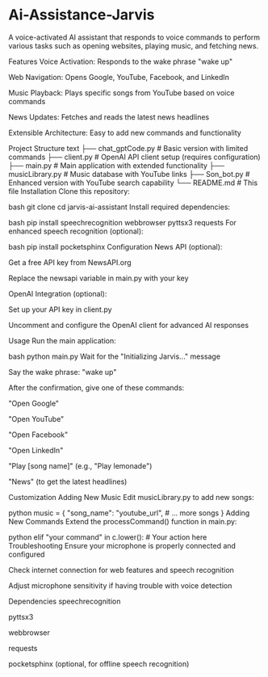 # Ai-Assistance-Jarvis

A voice-activated AI assistant that responds to voice commands to perform various tasks such as opening websites, playing music, and fetching news.

Features
Voice Activation: Responds to the wake phrase "wake up"

Web Navigation: Opens Google, YouTube, Facebook, and LinkedIn

Music Playback: Plays specific songs from YouTube based on voice commands

News Updates: Fetches and reads the latest news headlines

Extensible Architecture: Easy to add new commands and functionality

Project Structure
text
├── chat_gptCode.py      # Basic version with limited commands
├── client.py            # OpenAI API client setup (requires configuration)
├── main.py              # Main application with extended functionality
├── musicLibrary.py      # Music database with YouTube links
├── Son_bot.py           # Enhanced version with YouTube search capability
└── README.md            # This file
Installation
Clone this repository:

bash
git clone <your-repo-url>
cd jarvis-ai-assistant
Install required dependencies:

bash
pip install speechrecognition webbrowser pyttsx3 requests
For enhanced speech recognition (optional):

bash
pip install pocketsphinx
Configuration
News API (optional):

Get a free API key from NewsAPI.org

Replace the newsapi variable in main.py with your key

OpenAI Integration (optional):

Set up your API key in client.py

Uncomment and configure the OpenAI client for advanced AI responses

Usage
Run the main application:

bash
python main.py
Wait for the "Initializing Jarvis..." message

Say the wake phrase: "wake up"

After the confirmation, give one of these commands:

"Open Google"

"Open YouTube"

"Open Facebook"

"Open LinkedIn"

"Play [song name]" (e.g., "Play lemonade")

"News" (to get the latest headlines)

Customization
Adding New Music
Edit musicLibrary.py to add new songs:

python
music = {
    "song_name": "youtube_url",
    # ... more songs
}
Adding New Commands
Extend the processCommand() function in main.py:

python
elif "your command" in c.lower():
    # Your action here
Troubleshooting
Ensure your microphone is properly connected and configured

Check internet connection for web features and speech recognition

Adjust microphone sensitivity if having trouble with voice detection

Dependencies
speechrecognition

pyttsx3

webbrowser

requests

pocketsphinx (optional, for offline speech recognition)
